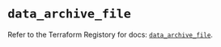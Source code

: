 # `data_archive_file`

Refer to the Terraform Registory for docs: [`data_archive_file`](https://registry.terraform.io/providers/hashicorp/archive/2.4.1/docs/data-sources/file).
